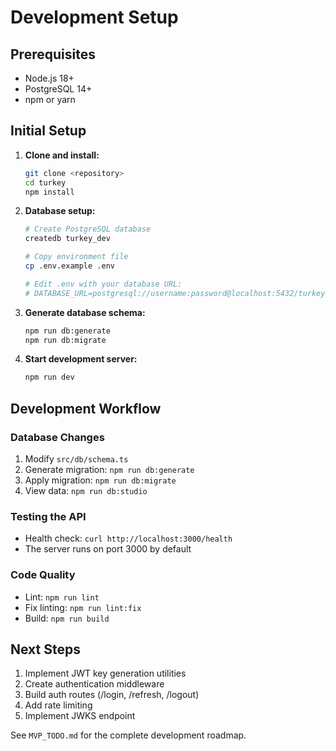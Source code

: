# Development Setup

## Prerequisites

- Node.js 18+ 
- PostgreSQL 14+
- npm or yarn

## Initial Setup

1. **Clone and install:**
   ```bash
   git clone <repository>
   cd turkey
   npm install
   ```

2. **Database setup:**
   ```bash
   # Create PostgreSQL database
   createdb turkey_dev
   
   # Copy environment file
   cp .env.example .env
   
   # Edit .env with your database URL:
   # DATABASE_URL=postgresql://username:password@localhost:5432/turkey_dev
   ```

3. **Generate database schema:**
   ```bash
   npm run db:generate
   npm run db:migrate
   ```

4. **Start development server:**
   ```bash
   npm run dev
   ```

## Development Workflow

### Database Changes
1. Modify `src/db/schema.ts`
2. Generate migration: `npm run db:generate`
3. Apply migration: `npm run db:migrate`
4. View data: `npm run db:studio`

### Testing the API
- Health check: `curl http://localhost:3000/health`
- The server runs on port 3000 by default

### Code Quality
- Lint: `npm run lint`
- Fix linting: `npm run lint:fix`
- Build: `npm run build`

## Next Steps

1. Implement JWT key generation utilities
2. Create authentication middleware
3. Build auth routes (/login, /refresh, /logout)
4. Add rate limiting
5. Implement JWKS endpoint

See `MVP_TODO.md` for the complete development roadmap.